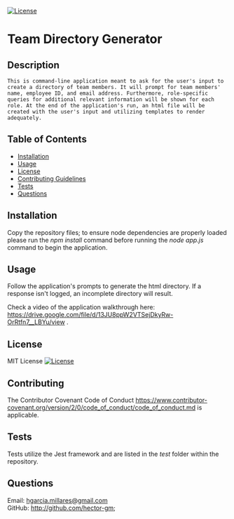 
[![License](https://img.shields.io/badge/License-OpenSource-yellow.svg)](https://opensource.org/licenses/)

# Team Directory Generator  

## Description   
    This is command-line application meant to ask for the user's input to create a directory of team members. It will prompt for team members' name, employee ID, and email address. Furthermore, role-specific queries for additional relevant information will be shown for each role. At the end of the application's run, an html file will be created with the user's input and utilizing templates to render adequately.

## Table of Contents 
   * [Installation](#installation) 
   * [Usage](#usage)
   * [License](#license) 
   * [Contributing Guidelines](#contributing)    
   * [Tests](#tests) 
   * [Questions](#questions)


## Installation <a name="installation"></a> 
Copy the repository files; to ensure node dependencies are properly loaded please run the *npm install* command before running the *node app.js* command to begin the application.

## Usage <a name="usage"></a>   
Follow the application's prompts to generate the html directory. If a response isn't logged, an incomplete directory will result.

Check a video of the application walkthrough here: https://drive.google.com/file/d/13JU8ppW2VTSejDkyRw-OrRtfn7__LBYu/view .

## License <a name="license"></a>  
MIT License 
[![License](https://img.shields.io/badge/License-OpenSource-yellow.svg)](https://opensource.org/licenses/)

## Contributing <a name="contributing"></a> 

The Contributor Covenant Code of Conduct 
https://www.contributor-covenant.org/version/2/0/code_of_conduct/code_of_conduct.md is applicable. 

## Tests <a name="tests"></a> 
Tests utilize the Jest framework and are listed in the *test* folder within the repository. 

## Questions <a name="questions"></a> 
Email: hgarcia.millares@gmail.com  
GitHub: http://github.com/hector-gm;

